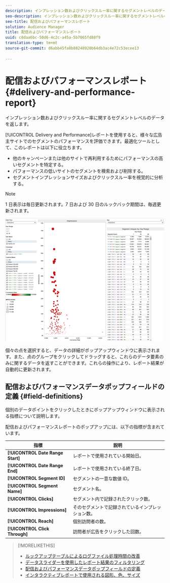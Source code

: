 ```yaml
---
description: インプレッション数およびクリックスルー率に関するセグメントレベルのデータを返します。
seo-description: インプレッション数およびクリックスルー率に関するセグメントレベルのデータを返します。
seo-title: 配信およびパフォーマンスレポート
solution: Audience Manager
title: 配信およびパフォーマンスレポート
uuid: c8daa6bc-50d6-4c2c-a45a-5b7065fd88f9
translation-type: tm+mt
source-git-commit: d6abb45fa8b88248920b64db3ac4e72c53ecee13

---
```



# 配信およびパフォーマンスレポート{#delivery-and-performance-report}

インプレッション数およびクリックスルー率に関するセグメントレベルのデータを返します。

<!-- 

c_delivery_reports.xml

 -->

[!UICONTROL Delivery and Performance]レポートを使用すると、様々な広告主サイトでのセグメントのパフォーマンスを評価できます。最適化ツールとして、このレポートは以下に役立ちます。

* 他のキャンペーンまたは他のサイトで再利用するためにパフォーマンスの高いセグメントを特定する。
* パフォーマンスの低いサイトのセグメントを検索および削除する。
* セグメントインプレッションサイズおよびクリックスルー率を視覚的に分析する。

>[!NOTE]
>
>1 日表示は毎日更新されます。7 日および 30 日のルックバック期間は、毎週更新されます。

![](assets/deliveryAndPerformanceReportCapture.PNG)

個々の点を選択すると、データの詳細がポップアップウィンドウに表示されます。また、点のグループをクリックしてドラッグすると、これらのデータ要素のみに関するデータを返すことができます。これらの操作により、レポート結果が自動的に更新されます。

## 配信およびパフォーマンスデータポップフィールドの定義 {#field-definitions}

個別のデータポイントをクリックしたときにポップアップウィンドウに表示される指標について説明します。

<!-- 

r_delivery_data_pop.xml

 -->

配信およびパフォーマンスレポートのポップアップには、以下の指標が含まれています。

| 指標 | 説明 |
|---|---|
| **[!UICONTROL Date Range Start]** | レポートで使用されている開始日。 |
| **[!UICONTROL Date Range End]** | レポートで使用されている終了日。 |
| **[!UICONTROL Segment ID]** | セグメントの一意な数値 ID。 |
| **[!UICONTROL Segment Name]** | セグメント名。 |
| **[!UICONTROL Clicks]** | セグメント内で記録されたクリック数。 |
| **[!UICONTROL Impressions]** | そのセグメントで記録されているインプレッション数。 |
| **[!UICONTROL Reach]** | 個別訪問者の数。 |
| **[!UICONTROL Click Through]** | 訪問者が広告をクリックした回数。 |

>[!MORELIKETHIS]
>
>* [ルックアップテーブルによるログファイル処理時間の改善](../../reporting/dynamic-reports/lookup-tables.md)
>* [データスライダーを使用したレポート結果のフィルタリング](../../reporting/dynamic-reports/data-sliders.md)
>* [配信およびパフォーマンスデータポップフィールドの定義](../../reporting/dynamic-reports/delivery-performance-report.md#field-definitions)
>* [インタラクティブレポートで使用される図形、色、サイズ](../../reporting/dynamic-reports/interactive-report-technology.md#shapes-colors-sizes)

